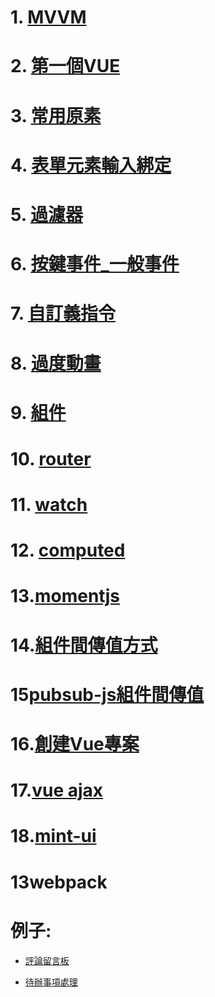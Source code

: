 # 1. [MVVM](vue/mvvm.md )

# 2. [第一個VUE](vue/first_VUE.md)

# 3. [常用原素](vue/常用原素.md)

# 4. [表單元素輸入綁定](vue/表單元素輸入綁定.md)

# 5. [過濾器](vue/過濾器.md)

# 6. [按鍵事件_一般事件](vue/按鍵事件_一般事件.md)

# 7. [自訂義指令](vue/自訂義指令.md)

# 8. [過度動畫](vue/過度動畫.md)

# 9. [組件](vue/組件.md)

# 10. [router](vue/router.md)

# 11. [watch](vue/watch.md)

# 12. [computed](vue/computed.md)

# 13.[momentjs](vue/momentjs.md)

# 14.[組件間傳值方式](vue/componmentData.md)

# 15[pubsub-js組件間傳值](vue/pubsub-js.md)

# 16.[創建Vue專案](vue/createvue.md)

# 17.[vue ajax](vue/vueAJAX.md)

# 18.[mint-ui](vue/mintui.md)

# 13webpack


# 例子:
* [評論留言板](vue/評論留言板.md)

* [待辦事項處理](vue/待辦事項處理.md)